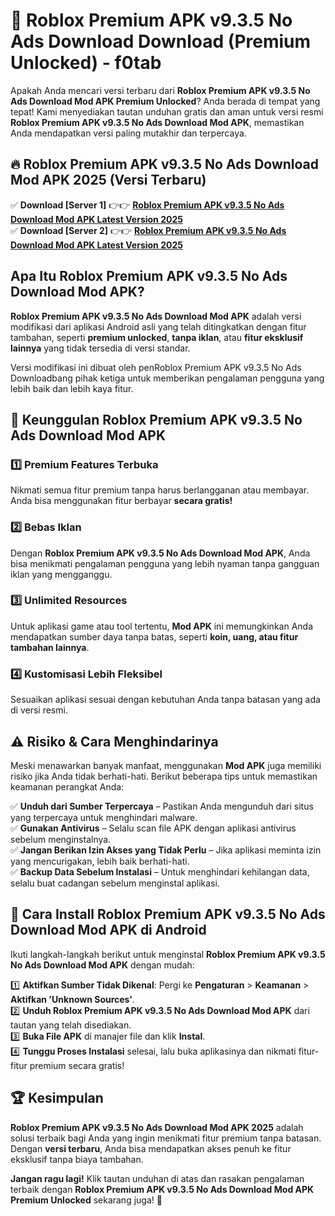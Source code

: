 # 🎯 Roblox Premium APK v9.3.5 No Ads Download  Download (Premium Unlocked) -  f0tab

Apakah Anda mencari versi terbaru dari **Roblox Premium APK v9.3.5 No Ads Download Mod APK Premium Unlocked**? Anda berada di tempat yang tepat! Kami menyediakan tautan unduhan gratis dan aman untuk versi resmi **Roblox Premium APK v9.3.5 No Ads Download Mod APK**, memastikan Anda mendapatkan versi paling mutakhir dan terpercaya.

## 🔥 Roblox Premium APK v9.3.5 No Ads Download Mod APK 2025 (Versi Terbaru)

✅ **Download [Server 1]** 👉👉 [**Roblox Premium APK v9.3.5 No Ads Download Mod APK Latest Version 2025**](https://momento.my/?title=Roblox_Premium_APK_v9.3.5_No_Ads_Download)  
✅ **Download [Server 2]** 👉👉 [**Roblox Premium APK v9.3.5 No Ads Download Mod APK Latest Version 2025**](https://momento.my/?title=Roblox_Premium_APK_v9.3.5_No_Ads_Download)  

## Apa Itu Roblox Premium APK v9.3.5 No Ads Download Mod APK?

**Roblox Premium APK v9.3.5 No Ads Download Mod APK** adalah versi modifikasi dari aplikasi Android asli yang telah ditingkatkan dengan fitur tambahan, seperti **premium unlocked**, **tanpa iklan**, atau **fitur eksklusif lainnya** yang tidak tersedia di versi standar.

Versi modifikasi ini dibuat oleh penRoblox Premium APK v9.3.5 No Ads Downloadbang pihak ketiga untuk memberikan pengalaman pengguna yang lebih baik dan lebih kaya fitur.

## 🎯 Keunggulan Roblox Premium APK v9.3.5 No Ads Download Mod APK

### 1️⃣ Premium Features Terbuka
Nikmati semua fitur premium tanpa harus berlangganan atau membayar. Anda bisa menggunakan fitur berbayar **secara gratis!**

### 2️⃣ Bebas Iklan
Dengan **Roblox Premium APK v9.3.5 No Ads Download Mod APK**, Anda bisa menikmati pengalaman pengguna yang lebih nyaman tanpa gangguan iklan yang mengganggu.

### 3️⃣ Unlimited Resources
Untuk aplikasi game atau tool tertentu, **Mod APK** ini memungkinkan Anda mendapatkan sumber daya tanpa batas, seperti **koin, uang, atau fitur tambahan lainnya**.

### 4️⃣ Kustomisasi Lebih Fleksibel
Sesuaikan aplikasi sesuai dengan kebutuhan Anda tanpa batasan yang ada di versi resmi.

## ⚠️ Risiko & Cara Menghindarinya

Meski menawarkan banyak manfaat, menggunakan **Mod APK** juga memiliki risiko jika Anda tidak berhati-hati. Berikut beberapa tips untuk memastikan keamanan perangkat Anda:

✅ **Unduh dari Sumber Terpercaya** – Pastikan Anda mengunduh dari situs yang terpercaya untuk menghindari malware.  
✅ **Gunakan Antivirus** – Selalu scan file APK dengan aplikasi antivirus sebelum menginstalnya.  
✅ **Jangan Berikan Izin Akses yang Tidak Perlu** – Jika aplikasi meminta izin yang mencurigakan, lebih baik berhati-hati.  
✅ **Backup Data Sebelum Instalasi** – Untuk menghindari kehilangan data, selalu buat cadangan sebelum menginstal aplikasi.

## 📌 Cara Install Roblox Premium APK v9.3.5 No Ads Download Mod APK di Android

Ikuti langkah-langkah berikut untuk menginstal **Roblox Premium APK v9.3.5 No Ads Download Mod APK** dengan mudah:

1️⃣ **Aktifkan Sumber Tidak Dikenal**: Pergi ke **Pengaturan** > **Keamanan** > **Aktifkan 'Unknown Sources'**.  
2️⃣ **Unduh Roblox Premium APK v9.3.5 No Ads Download Mod APK** dari tautan yang telah disediakan.  
3️⃣ **Buka File APK** di manajer file dan klik **Instal**.  
4️⃣ **Tunggu Proses Instalasi** selesai, lalu buka aplikasinya dan nikmati fitur-fitur premium secara gratis!

## 🏆 Kesimpulan

**Roblox Premium APK v9.3.5 No Ads Download Mod APK 2025** adalah solusi terbaik bagi Anda yang ingin menikmati fitur premium tanpa batasan. Dengan **versi terbaru**, Anda bisa mendapatkan akses penuh ke fitur eksklusif tanpa biaya tambahan.

**Jangan ragu lagi!** Klik tautan unduhan di atas dan rasakan pengalaman terbaik dengan **Roblox Premium APK v9.3.5 No Ads Download Mod APK Premium Unlocked** sekarang juga! 🚀
